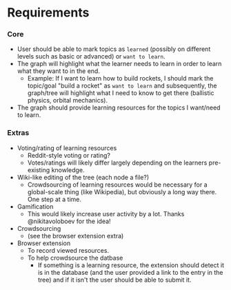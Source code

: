 Requirements
============

### Core

 - User should be able to mark topics as `learned` (possibly on different levels such as basic or advanced) or `want to learn`.
 - The graph will highlight what the learner needs to learn in order to learn what they want to in the end.
   - Example: If I want to learn how to build rockets, I should mark the topic/goal "build a rocket" as `want to learn` and subsequently, the graph/tree will highlight what I need to know to get there (ballistic physics, orbital mechanics).
 - The graph should provide learning resources for the topics I want/need to learn.

### Extras

 - Voting/rating of learning resources
   - Reddit-style voting or rating?
   - Votes/ratings will likely differ largely depending on the learners pre-existing knowledge.
 - Wiki-like editing of the tree (each node a file?)
   - Crowdsourcing of learning resources would be necessary for a global-scale thing (like Wikipedia), but obviously a long way there. One step at a time.
 - Gamification
   - This would likely increase user activity by a lot. Thanks @nikitavoloboev for the idea!
 - Crowdsourcing
   - (see the browser extension extra)
 - Browser extension
   - To record viewed resources.
   - To help crowdsource the datbase
     - If something is a learning resource, the extension should detect it is in the database (and the user provided a link to the entry in the tree) and if it isn't the user should be able to submit it. 



